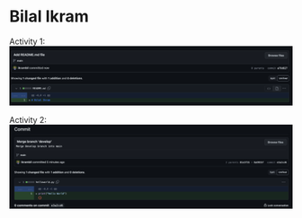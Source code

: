 # Bilal Ikram

Activity 1:
![Screenshot](Activity1Screenshot.png)

Activity 2:
![Screenshot](Activity2Screenshot.png)